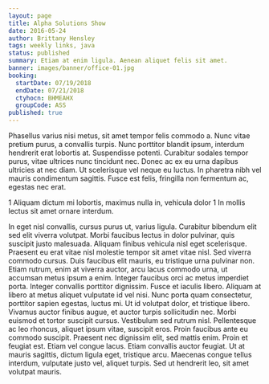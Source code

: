 ```yaml
---
layout: page
title: Alpha Solutions Show
date: 2016-05-24
author: Brittany Hensley
tags: weekly links, java
status: published
summary: Etiam at enim ligula. Aenean aliquet felis sit amet.
banner: images/banner/office-01.jpg
booking:
  startDate: 07/19/2018
  endDate: 07/21/2018
  ctyhocn: BHMEAHX
  groupCode: ASS
published: true
---
```

Phasellus varius nisi metus, sit amet tempor felis commodo a. Nunc vitae pretium purus, a convallis turpis. Nunc porttitor blandit ipsum, interdum hendrerit erat lobortis at. Suspendisse potenti. Curabitur sodales tempor purus, vitae ultrices nunc tincidunt nec. Donec ac ex eu urna dapibus ultricies at nec diam. Ut scelerisque vel neque eu luctus. In pharetra nibh vel mauris condimentum sagittis. Fusce est felis, fringilla non fermentum ac, egestas nec erat.

1 Aliquam dictum mi lobortis, maximus nulla in, vehicula dolor
1 In mollis lectus sit amet ornare interdum.

In eget nisl convallis, cursus purus ut, varius ligula. Curabitur bibendum elit sed elit viverra volutpat. Morbi faucibus lectus in dolor pulvinar, quis suscipit justo malesuada. Aliquam finibus vehicula nisl eget scelerisque. Praesent eu erat vitae nisl molestie tempor sit amet vitae nisl. Sed viverra commodo cursus. Duis faucibus elit mauris, eu tristique urna pulvinar non. Etiam rutrum, enim at viverra auctor, arcu lacus commodo urna, ut accumsan metus ipsum a enim. Integer faucibus orci ac metus imperdiet porta. Integer convallis porttitor dignissim.
Fusce et iaculis libero. Aliquam at libero at metus aliquet vulputate id vel nisi. Nunc porta quam consectetur, porttitor sapien egestas, luctus mi. Ut id volutpat dolor, et tristique libero. Vivamus auctor finibus augue, et auctor turpis sollicitudin nec. Morbi euismod et tortor suscipit cursus. Vestibulum sed rutrum nisl. Pellentesque ac leo rhoncus, aliquet ipsum vitae, suscipit eros. Proin faucibus ante eu commodo suscipit. Praesent nec dignissim elit, sed mattis enim. Proin et feugiat est. Etiam vel congue lacus. Etiam convallis auctor feugiat. Ut at mauris sagittis, dictum ligula eget, tristique arcu. Maecenas congue tellus interdum, vulputate justo vel, aliquet turpis. Sed ut hendrerit leo, sit amet volutpat mauris.
